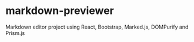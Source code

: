 # markdown-previewer
 Markdown editor project using React, Bootstrap, Marked.js, DOMPurify and Prism.js
